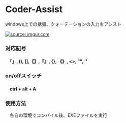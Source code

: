 <h1>Coder-Assist</h1>
<p>windows上での括弧、クォーテーションの入力をアシスト</p>

<a href="http://imgur.com/2NlSbR5"><img src="http://i.imgur.com/2NlSbR5.gif" title="source: imgur.com" /></a>
<h3>対応記号</h3>
<h4>　「」, (),  [],【】,『』, {}, 《》, <>, "", '' </h4>

<h3>on/offスイッチ</h3>
<h4>　ctrl + alt + A </h4>

<h3>使用方法</h3>
<p>　各自の環境でコンパイル後、EXEファイルを実行</p>
